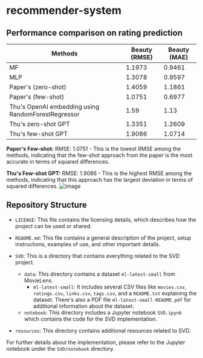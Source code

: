 # recommender-system
## Performance comparison on rating prediction

| **Methods**            | **Beauty (RMSE)** | **Beauty (MAE)** |
|------------------------|-------------------|------------------|
| MF                     | 1.1973            | 0.9461           |
| MLP                    | 1.3078            | 0.9597           |
| Paper's (zero-shot)    | 1.4059            | 1.1861           |
| Paper's (few-shot)     | 1.0751            | 0.6977           |
| Thu's OpenAI embedding using RandomForestRegressor      | 1.59              | 1.13             |
| Thu's zero-shot GPT          | 1.3351            | 1.2609           |
| Thu's few-shot GPT           | 1.9086            | 1.0714           |


**Paper's Few-shot:**
RMSE: 1.0751 - This is the lowest RMSE among the methods, indicating that the few-shot approach from the paper is the most accurate in terms of squared differences.

**Thu's Few-shot GPT:**
RMSE: 1.9086 - This is the highest RMSE among the methods, indicating that this approach has the largest deviation in terms of squared differences.
![image](https://github.com/tnathu-ai/recommender-system/assets/72063833/45f92fdc-32f4-425c-bcd4-dfdb331ca5f4)

## Repository Structure

- `LICENSE`: This file contains the licensing details, which describes how the project can be used or shared.
- `README.md`: This file contains a general description of the project, setup instructions, examples of use, and other important details.

- `SVD`: This is a directory that contains everything related to the SVD project.

  - `data`: This directory contains a dataset `ml-latest-small` from MovieLens.
    - `ml-latest-small`: It includes several CSV files like `movies.csv`, `ratings.csv`, `links.csv`, `tags.csv`, and a `README.txt` explaining the dataset. There's also a PDF file `ml-latest-small-README.pdf` for additional information about the dataset.
  - `notebook`: This directory includes a Jupyter notebook `SVD.ipynb` which contains the code for the SVD implementation.

- `resources`: This directory contains additional resources related to SVD.

For further details about the implementation, please refer to the Jupyter notebook under the `SVD/notebook` directory.
